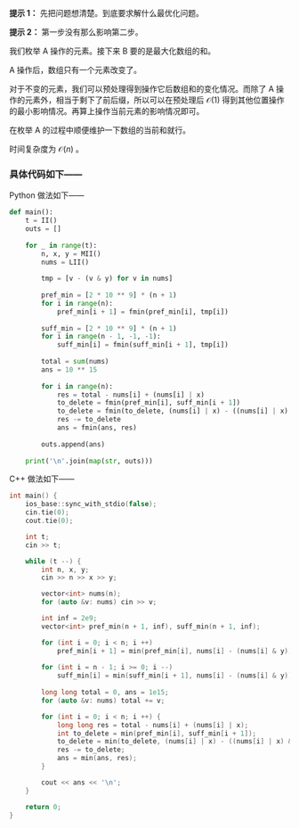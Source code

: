 **提示 1：** 先把问题想清楚。到底要求解什么最优化问题。

**提示 2：** 第一步没有那么影响第二步。

我们枚举 A 操作的元素。接下来 B 要的是最大化数组的和。

A 操作后，数组只有一个元素改变了。

对于不变的元素，我们可以预处理得到操作它后数组和的变化情况。而除了 A 操作的元素外，相当于剩下了前后缀，所以可以在预处理后 $\mathcal{O}(1)$ 得到其他位置操作的最小影响情况。再算上操作当前元素的影响情况即可。

在枚举 A 的过程中顺便维护一下数组的当前和就行。

时间复杂度为 $\mathcal{O}(n)$ 。

### 具体代码如下——

Python 做法如下——

```Python []
def main():
    t = II()
    outs = []
    
    for _ in range(t):
        n, x, y = MII()
        nums = LII()
        
        tmp = [v - (v & y) for v in nums]
        
        pref_min = [2 * 10 ** 9] * (n + 1)
        for i in range(n):
            pref_min[i + 1] = fmin(pref_min[i], tmp[i])
        
        suff_min = [2 * 10 ** 9] * (n + 1)
        for i in range(n - 1, -1, -1):
            suff_min[i] = fmin(suff_min[i + 1], tmp[i])
    
        total = sum(nums)
        ans = 10 ** 15
        
        for i in range(n):
            res = total - nums[i] + (nums[i] | x)
            to_delete = fmin(pref_min[i], suff_min[i + 1])
            to_delete = fmin(to_delete, (nums[i] | x) - ((nums[i] | x) & y))
            res -= to_delete
            ans = fmin(ans, res)
        
        outs.append(ans)
    
    print('\n'.join(map(str, outs)))
```

C++ 做法如下——

```cpp []
int main() {
    ios_base::sync_with_stdio(false);
    cin.tie(0);
    cout.tie(0);

    int t;
    cin >> t;

    while (t --) {
        int n, x, y;
        cin >> n >> x >> y;

        vector<int> nums(n);
        for (auto &v: nums) cin >> v;

        int inf = 2e9;
        vector<int> pref_min(n + 1, inf), suff_min(n + 1, inf);

        for (int i = 0; i < n; i ++)
            pref_min[i + 1] = min(pref_min[i], nums[i] - (nums[i] & y));
        
        for (int i = n - 1; i >= 0; i --)
            suff_min[i] = min(suff_min[i + 1], nums[i] - (nums[i] & y));
        
        long long total = 0, ans = 1e15;
        for (auto &v: nums) total += v;

        for (int i = 0; i < n; i ++) {
            long long res = total - nums[i] + (nums[i] | x);
            int to_delete = min(pref_min[i], suff_min[i + 1]);
            to_delete = min(to_delete, (nums[i] | x) - ((nums[i] | x) & y));
            res -= to_delete;
            ans = min(ans, res);
        }

        cout << ans << '\n';
    }

    return 0;
}
```
